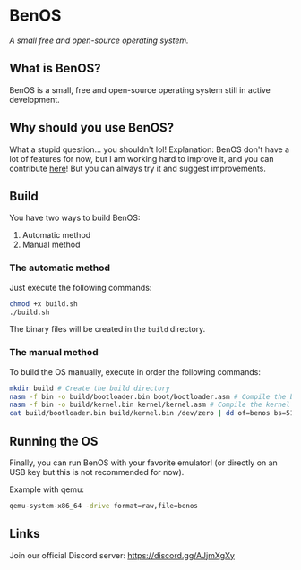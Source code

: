 # BenOS
*A small free and open-source operating system.*

## What is BenOS?
BenOS is a small, free and open-source operating system still in active development.

## Why should you use BenOS?
What a stupid question... you shouldn't lol!
Explanation:
BenOS don't have a lot of features for now, but I am working hard to improve it, and you can contribute [here](CONTRIBUTING.md)!
But you can always try it and suggest improvements.

## Build
You have two ways to build BenOS:
1. Automatic method
2. Manual method

### The automatic method
Just execute the following commands:
```bash
chmod +x build.sh
./build.sh
```
The binary files will be created in the `build` directory.

### The manual method
To build the OS manually, execute in order the following commands:
```bash
mkdir build # Create the build directory
nasm -f bin -o build/bootloader.bin boot/bootloader.asm # Compile the bootloader
nasm -f bin -o build/kernel.bin kernel/kernel.asm # Compile the kernel
cat build/bootloader.bin build/kernel.bin /dev/zero | dd of=benos bs=512 count=2880 # Create the disk image
```

## Running the OS
Finally, you can run BenOS with your favorite emulator! (or directly on an USB key but this is not recommended for now).

Example with qemu:
```bash
qemu-system-x86_64 -drive format=raw,file=benos
```

## Links
Join our official Discord server: https://discord.gg/AJjmXgXy
